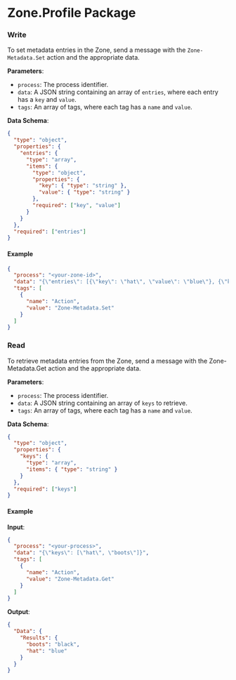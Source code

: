 # Zone.Profile Package

### Write

To set metadata entries in the Zone, send a message with the `Zone-Metadata.Set` action and the appropriate data.

**Parameters**:
- `process`: The process identifier.
- `data`: A JSON string containing an array of `entries`, where each entry has a `key` and `value`.
- `tags`: An array of tags, where each tag has a `name` and `value`.


**Data Schema**:
```json
{
  "type": "object",
  "properties": {
    "entries": {
      "type": "array",
      "items": {
        "type": "object",
        "properties": {
          "key": { "type": "string" },
          "value": { "type": "string" }
        },
        "required": ["key", "value"]
      }
    }
  },
  "required": ["entries"]
}
```
#### Example
```json
{
  "process": "<your-zone-id>",
  "data": "{\"entries\": [{\"key\": \"hat\", \"value\": \"blue\"}, {\"key\": \"boots\", \"value\": \"black\"}]}",
  "tags": [
    {
      "name": "Action",
      "value": "Zone-Metadata.Set"
    }
  ]
}
```
### Read
To retrieve metadata entries from the Zone, send a message with the Zone-Metadata.Get action and the appropriate data.  

**Parameters**:

- `process`: The process identifier.
- `data`: A JSON string containing an array of `keys` to retrieve.
- `tags`: An array of tags, where each tag has a `name` and `value`.

**Data Schema**:
```json
{
  "type": "object",
  "properties": {
    "keys": {
      "type": "array",
      "items": { "type": "string" }
    }
  },
  "required": ["keys"]
}
```
#### Example
**Input**:
```json
{
  "process": "<your-process>",
  "data": "{\"keys\": [\"hat\", \"boots\"]}",
  "tags": [
    {
      "name": "Action",
      "value": "Zone-Metadata.Get"
    }
  ]
}
```
**Output**:
```json
{
  "Data": {
    "Results": {
      "boots": "black",
      "hat": "blue"
    }
  }
}
```